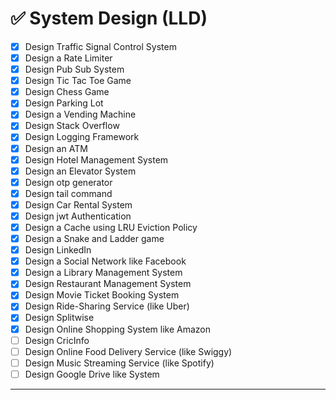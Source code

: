 # ✅ System Design (LLD)

- [x] Design Traffic Signal Control System
- [x] Design a Rate Limiter
- [x] Design Pub Sub System
- [x] Design Tic Tac Toe Game
- [x] Design Chess Game
- [x] Design Parking Lot
- [x] Design a Vending Machine
- [x] Design Stack Overflow
- [x] Design Logging Framework
- [x] Design an ATM
- [x] Design Hotel Management System
- [x] Design an Elevator System
- [x] Design otp generator
- [x] Design tail command
- [x] Design Car Rental System
- [x] Design jwt Authentication
- [x] Design a Cache using LRU Eviction Policy
- [x] Design a Snake and Ladder game
- [x] Design LinkedIn
- [x] Design a Social Network like Facebook
- [x] Design a Library Management System
- [x] Design Restaurant Management System
- [x] Design Movie Ticket Booking System
- [x] Design Ride-Sharing Service (like Uber)
- [x] Design Splitwise
- [x] Design Online Shopping System like Amazon
- [ ] Design CricInfo
- [ ] Design Online Food Delivery Service (like Swiggy)
- [ ] Design Music Streaming Service (like Spotify)
- [ ] Design Google Drive like System

---

